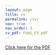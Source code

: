 ```yaml
---
layout: page
title: cv
permalink: /cv/
nav: true
nav_order: 3
cv_pdf: Fadi_CV.pdf
---
```


<a href="/assets/pdf/{{ page.cv_pdf | relative_url }}">Click here for the PDF</a>

<body>
    <!-- JavaScript to automatically open the PDF -->
    <script>
        window.onload = function() {
            var pdfUrl = "/assets/pdf/{{ page.cv_pdf | relative_url }}";
            console.log('Attempting to open PDF at:', pdfUrl); // Debugging output
            window.open(pdfUrl, '_blank');
        };
    </script>
</body>